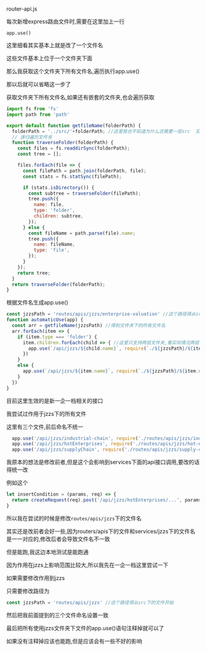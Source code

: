 router-api.js

每次新增express路由文件时,需要在这里加上一行

```
app.use()
```

这里细看其实基本上就是改了一个文件名

这些文件基本上位于一个文件夹下面

那么我获取这个文件夹下所有文件名,遍历执行app.use()

那以后就可以省略这一步了

获取文件夹下所有文件名,如果还有嵌套的文件夹,也会遍历获取

```js
import fs from 'fs'
import path from 'path'

export default function getfileName(folderPath) {
  folderPath = '../src/'+folderPath; //这里我也不知道为什么还需要一层src  实际的相对路径应该是 ../routes/apis/jzzs...
  // 递归遍历文件夹
  function traverseFolder(folderPath) {
    const files = fs.readdirSync(folderPath);
    const tree = [];

    files.forEach(file => {
      const filePath = path.join(folderPath, file);
      const stats = fs.statSync(filePath);

      if (stats.isDirectory()) {
        const subtree = traverseFolder(filePath);
        tree.push({
          name: file,
          type: 'folder',
          children: subtree,
        });
      } else {
        const fileName = path.parse(file).name;
        tree.push({
          name: fileName,
          type: 'file',
        });
      }
    });
    return tree;
  }
  return traverseFolder(folderPath);
}
```

根据文件名生成app.use()

```js
const jzzsPath = 'routes/apis/jzzs/enterprise-valuation' //这个路径得从src下的文件开始
function automaticUse(app) {
  const arr = getfileName(jzzsPath) //得到文件夹下的所有文件名
  arr.forEach(item => {
    if (item.type === 'folder') {
      item.children.forEach(child => { //这里只支持两层文件夹,看实际情况两层够用
        app.use(`/api/jzzs/${child.name}`, require(`./${jzzsPath}/${item.name}/${child.name}`))
      })
    } 
    else {
      app.use(`/api/jzzs/${item.name}`, require(`./${jzzsPath}/${item.name}`))
    }
  })
}
```

目前这里生效的是新一企一档相关的接口

我尝试过作用于jzzs下的所有文件

这里有三个文件,前后命名不统一

```js
  app.use('/api/jzzs/industrial-chain', require('./routes/apis/jzzs/index'))
  app.use('/api/jzzs/hotEnterprises', require('./routes/apis/jzzs/hot-enterprises'))
  app.use('/api/jzzs/supplyChain', require('./routes/apis/jzzs/supply-chain'))
```

我原本的想法是修改前者,但是这个会影响到services下面的api接口调用,要改的话得统一改

例如这个

```js
let insertCondition = (params, req) => {
  return createRequest(req).post('/api/jzzs/hotEnterprises/...', params)
}
```

所以我在尝试的时候是修改`routes/apis/jzzs`下的文件名

其实还是改前者会好一些,因为routers/apis下的文件和services/jzzs下的文件名是一一对应的,修改后者会导致文件名不一致

但是能跑,我这边本地测试是能跑通

因为作用在jzzs上影响范围比较大,所以我先在一企一档这里尝试一下

如果需要修改作用到jzzs

只需要修改路径为

```js
const jzzsPath = 'routes/apis/jzzs' //这个路径得从src下的文件开始
```

然后把我前面提到的三个文件命名设置一致

最后把所有使用jzzs文件夹下文件的app.use()语句注释掉就可以了

如果没有注释掉应该也能跑,但是应该会有一些不好的影响


